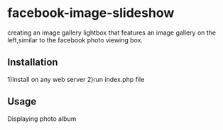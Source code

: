 # facebook-image-slideshow
creating an image gallery lightbox that features an image gallery on the left,similar to the facebook photo viewing box.

## Installation

1)Install on any web server 
2)run index.php file

## Usage

Displaying photo album

